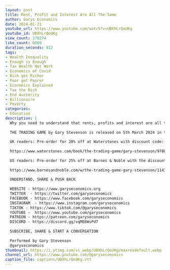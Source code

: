 ```yaml
---
layout: post
title: Rent, Profit and Interest Are All The Same
author: Garys Economics
date: 2024-01-21
youtube_url: https://www.youtube.com/watch?v=UBXhLrQoUKg
youtube_id: UBXhLrQoUKg
view_count: 170274
like_count: 6869
duration_seconds: 812
tags:
- Wealth Inequality
- Enough is Enough
- Tax Wealth Not Work
- Economics of Covid
- Rich get Richer
- Poor get Poorer
- Economics Explained
- Tax the Rich
- End Austerity
- Billionaire
- Poverty
categories:
- Education
description: |
  Why you need to understand that rents, profits and interest are all the same thing.
  
  THE TRADING GAME by Gary Stevenson is released on 5th March 2024 in the UK and the US. 
  
  UK readers: Pre-order for 20% off at Waterstones with discount code: TTG2024
  
  https://www.waterstones.com/book/the-trading-game/gary-stevenson/9780241636602
  
  US readers: Pre-order for 25% off at Barnes & Noble with the discount code: TRADINGGAME25
  
  https://www.barnesandnoble.com/w/the-trading-game-gary-stevenson/1143777131?ean=9780593727218
  
  UNDERSTAND, SHARE & PUSH BACK
  
  WEBSITE - https://www.garyseconomics.org
  TWITTER  - https://twitter.com/garyseconomics
  FACEBOOK - https://www.facebook.com/garyseconomics
  INSTAGRAM  - https://www.instagram.com/garyseconomics
  TIKTOK - https://www.tiktok.com/@garyseconomics
  YOUTUBE -  https://www.youtube.com/garyseconomics
  PATREON - https://patreon.com/garyseconomics
  DISCORD - https://discord.gg/vqME6WsPd7
  
  SUBSCRIBE, SHARE & START A CONVERSATION
  
  Performed by Gary Stevenson
  @garyseconomics
thumbnail: https://i.ytimg.com/vi_webp/UBXhLrQoUKg/maxresdefault.webp
channel_url: https://www.youtube.com/@garyseconomics
caption_file: captions/UBXhLrQoUKg.vtt
---
```

